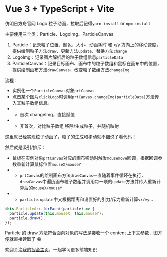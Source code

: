 # Vue 3 + TypeScript + Vite

仿明日方舟官网 Logo 粒子动画，拉取后记得`yarn install` or `npm install`

主要使用三个类：Particle、LogoImg、ParticleCanvas

1. Particle：记录粒子位置、颜色、大小、动画耗时 和 x/y 方向上的移动速度，提供绘制粒子方法`draw`、更新方法`update`、替换方法`change`
2. LogoImg：记录图片解析后的粒子数组信息`particleData`
3. ParticleCanvas：记录目标画布、画布中的粒子数组和鼠标在画布中的位置，提供绘制画布方法`drawCanvas`、改变粒子数组方法`changeImg`

流程：

- 实例化一个`ParticleCanvas`对象`prtCanvas`
- 点击某个图片`clickLogo`时调用`prtCanvas.changeImg(particleData)`方法传入其粒子数组信息。
- - 首次 changeImg，直接赋值
- - 非首次，对比粒子数组 移除/生成粒子，并随机映射

这里就已经实现粒子动画了，粒子的生成和移动就不细说了看代码！

然后就是吸引/排斥：

- 鼠标在实例对象`prtCanvas`对应的画布移动时触发`mousemove`回调，根据回调参数重新计算鼠标位置`mouseX/mouseY`
- - `prtCanvas`的绘制画布方法`drawCanvas`一直随着事件循环在执行，`drawCanvas`中遍历画布粒子数组并调用每一项的`update`方法并传入重新计算后的`mouseX/mouseY`
- - `particle.update`中又根据距离和设置好的引力/斥力重新计算`vx/vy`...

```javascript
this.ParticleArr.forEach((particle) => {
  particle.update(this.mouseX, this.mouseY);
  particle.draw();
});
```

Particle 的 draw 方法符合面向对象的写法是接收一个 content 上下文参数，图方便就直接读取了 😁

欢迎关注[我的掘金主页](https://juejin.cn/user/1372654389433496/posts)，一起学习更多前端知识
